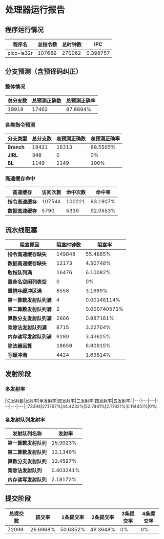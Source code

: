 # 处理器运行报告
## 程序运行情况
|程序名|总指令数|总时钟数|IPC|
|---|---|---|---|
|pico-la32r|107689|270062|0.398757|

## 分支预测（含预译码纠正）
### 整体情况
|总分支数|总预测正确数|总预测正确率|
|---|---|---|
|19918|17462|87.6694%|

### 各类指令预测
|分支类型|总分支数|总预测正确数|总预测正确率|
|---|---|---|---|
|**Branch**| 18421 | 16313 | 88.5565%|
|**JIRL**| 348 | 0 | 0%|
|**BL**| 1149 | 1149 | 100%|

### 高速缓存命中
|高速缓存|访问次数|命中次数|命中率|
|---|---|---|---|
|**指令高速缓存**| 107544 | 100221 | 93.1907%|
|**数据高速缓存**| 5790 | 5330 | 92.0553%|
## 流水线阻塞
|阻塞原因|阻塞时钟数|阻塞率|
|---|---|---|
|**指令高速缓存缺失**| 149848 | 55.4865%|
|**数据高速缓存缺失**| 12173 | 4.50748%|
|**取指队列满**| 16476 | 6.10082%|
|**重命名空闲列表空**|0 | 0%|
|**重排序缓冲区满**|8558 | 3.1689%|
|**第一算数发射队列满**|4 | 0.00148114%|
|**第二算数发射队列满**|2 | 0.000740571%|
|**算数分支发射队列满**|2666 | 0.987181%|
|**乘除法发射队列满**|8715 | 3.22704%|
|**内存读写发射队列满**|9280 | 3.43625%|
|**除法器运算**|18659 | 6.90915%|
|**写缓冲满**|4424 | 1.63814%|

## 发射阶段
### 多发射率
|总发射数|发射率|单发射率|双发射率|三发射率|四发射率|五发射率|
|---|---|---|---|---|---|
|73394|27.1767%|44.4232%|52.7441%|2.71821%|0.114451%|0%|

### 各发射队列发射率
|发射队列名称|发射率|
|---|---|
|**第一算数发射队列**|15.9023%|
|**第二算数发射队列**|12.1346%|
|**算数分支发射队列**|12.4597%|
|**乘除法发射队列**|0.403241%|
|**内存读写发射队列**|2.18172%|

## 提交阶段
|总提交数|提交率|1条提交率|2条提交率|3条提交率|4条提交率|
|---|---|---|---|---|---|
|72098|26.6968%|50.6352%|49.3648%|0%|0%|
